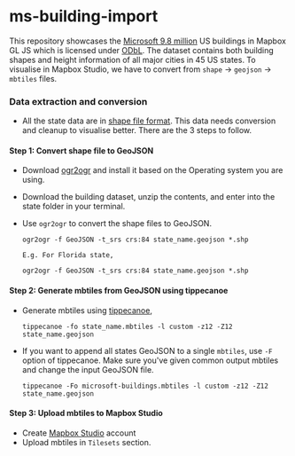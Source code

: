 # ms-building-import
This repository showcases the [Microsoft 9.8 million](https://wiki.openstreetmap.org/wiki/Microsoft_Building_Footprint_Data
) US buildings in Mapbox GL JS which is licensed under [ODbL](https://wiki.openstreetmap.org/wiki/Open_Database_License). The dataset contains both building shapes and height information of all major cities in 45 US states. To visualise in Mapbox Studio, we have to convert from `shape` -> `geojson` -> `mbtiles` files.

### Data extraction and conversion
- All the state data are in [shape file format](https://wiki.openstreetmap.org/wiki/Microsoft_Building_Footprint_Data#Data_Catalog). This data needs conversion and cleanup to visualise better. There are the 3 steps to follow.

#### Step 1: Convert shape file to GeoJSON
- Download [ogr2ogr](https://trac.osgeo.org/gdal/wiki/DownloadingGdalBinaries) and install it based on the Operating system you are using.
- Download the building dataset, unzip the contents, and enter into the state folder in your terminal.
- Use `ogr2ogr` to convert the shape files to GeoJSON.

   `ogr2ogr -f GeoJSON -t_srs crs:84 state_name.geojson *.shp`

   ```
   E.g. For Florida state,

   ogr2ogr -f GeoJSON -t_srs crs:84 state_name.geojson *.shp

   ```
#### Step 2: Generate mbtiles from GeoJSON using tippecanoe
- Generate mbtiles using [tippecanoe](https://github.com/mapbox/tippecanoe),

   `tippecanoe -fo state_name.mbtiles -l custom -z12 -Z12 state_name.geojson`

 - If you want to append all states GeoJSON to a single `mbtiles`, use `-F` option of tippecanoe. Make sure you've given common output mbtiles and change the input GeoJSON file.

   `tippecanoe -Fo microsoft-buildings.mbtiles -l custom -z12 -Z12 state_name.geojson`


#### Step 3: Upload mbtiles to Mapbox Studio
- Create [Mapbox Studio](https://www.mapbox.com/signup/) account
- Upload mbtiles in `Tilesets` section.
